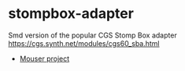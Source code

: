 # stompbox-adapter

Smd version of the popular CGS Stomp Box adapter https://cgs.synth.net/modules/cgs60_sba.html


- [Mouser project](https://www.mouser.es/ProjectManager/ProjectDetail.aspx?State=EDIT&ProjectGUID=922867de-7221-4187-8374-fb088b2a7a62)


